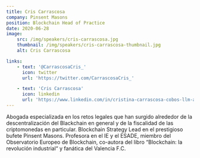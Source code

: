 ```yaml
---
title: Cris Carrascosa
company: Pinsent Masons
position: Blockchain Head of Practice
date: 2020-06-28
image:
    src: /img/speakers/cris-carrascosa.jpg
    thumbnail: /img/speakers/cris-carrascosa-thumbnail.jpg
    alt: Cris Carrascosa

links:
    - text: '@CarrascosaCris_'
      icon: twitter
      url: 'https://twitter.com/CarrascosaCris_'

    - text: 'Cris Carrascosa'
      icon: linkedin
      url: 'https://www.linkedin.com/in/cristina-carrascosa-cobos-llm-a3632863/'
---
```


Abogada especializada en los retos legales que han surgido alrededor de la descentralización del Blackchain en general y de la fiscalidad de las criptomonedas en particular. Blockchain Strategy Lead en el prestigioso bufete Pinsent Masons. Profesora en el IE y el ESADE, miembro del Observatorio Europeo de Blockchain, co-autora del libro “Blockchain: la revolución industrial“ y fanática del Valencia F.C.
